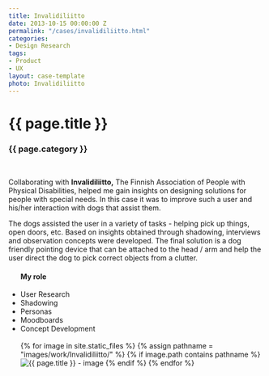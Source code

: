 ```yaml
---
title: Invalidiliitto
date: 2013-10-15 00:00:00 Z
permalink: "/cases/invalidiliitto.html"
categories:
- Design Research
tags:
- Product
- UX
layout: case-template 
photo: Invalidiliitto
---
```


<div class="main-column">
<h1>{{ page.title }}</h1>
<h3>{{ page.category }}</h3>
<br>
<p>
Collaborating with <strong>Invalidiliitto,</strong> The Finnish Association of People with Physical Disabilities, helped me gain insights on designing solutions for people with special needs. In this case it was to improve such a user and his/her interaction with dogs that assist them.
</p>
<p>
The dogs assisted the user in a variety of tasks - helping pick up things, open doors, etc. Based on insights obtained through shadowing, interviews and observation concepts were developed. The final solution is a dog friendly pointing device that can be attached to the head / arm and help the user direct the dog to pick correct objects from a clutter.
</p>
</div>

<div class="side-column">
<ul>
<h4> My role </h4>
<li>User Research</li>
<li>Shadowing</li>
<li>Personas</li>
<li>Moodboards</li>
<li>Concept Development</li>
<br>

<div class="gallery">
{% for image in site.static_files %}
{% assign pathname = "images/work/Invalidiliitto/" %}
{% if image.path contains pathname %}
<img src="{{ site.baseurl }}{{ image.path }}" alt="{{ page.title }} - image" class="gallery-item">
{% endif %}
{% endfor %}